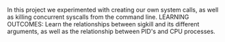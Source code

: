 In this project we experimented with creating our own system calls,
as well as killing concurrent syscalls from the command line. 
LEARNING OUTCOMES: Learn the relationships between sigkill and its 
different arguments, as well as the relationship between PID's and 
CPU processes.
